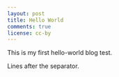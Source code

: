 ```yaml
---
layout: post
title: Hello World
comments: true
license: cc-by
---
```

This is my first hello-world blog test.
<!--more-->
Lines after the separator.
